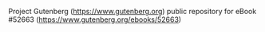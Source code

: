 Project Gutenberg (https://www.gutenberg.org) public repository for
eBook #52663 (https://www.gutenberg.org/ebooks/52663)
